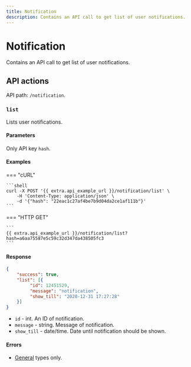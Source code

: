 ```yaml
---
title: Notification
description: Contains an API call to get list of user notifications.
---
```


# Notification

Contains an API call to get list of user notifications.


## API actions

API path: `/notification`.

### `list`

Lists user notifications.

#### Parameters

Only API key `hash`.

#### Examples

=== "cURL"

    ```shell
    curl -X POST '{{ extra.api_example_url }}/notification/list' \
        -H 'Content-Type: application/json' \
        -d '{"hash": "22eac1c27af4be7b9d04da2ce1af111b"}'
    ```

=== "HTTP GET"

    ```
    {{ extra.api_example_url }}/notification/list?hash=a6aa75587e5c59c32d347da438505fc3
    ```

#### Response

```json
{
    "success": true,
    "list": [{
         "id": 12451529,
         "message": "notification",
         "show_till": "2020-12-31 17:27:28"
    }]
}
```

* `id` - int. An ID of notification.
* `message` - string. Message of notification.
* `show_till` - date/time. Date until notification should be shown.

#### Errors

* [General](../../getting-started.md#error-codes) types only.
